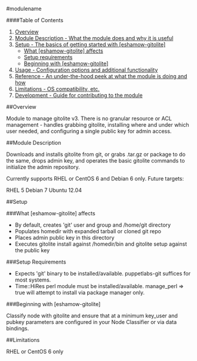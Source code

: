 #modulename

####Table of Contents

1. [Overview](#overview)
2. [Module Description - What the module does and why it is useful](#module-description)
3. [Setup - The basics of getting started with [eshamow-gitolite]](#setup)
    * [What [eshamow-gitolite] affects](#what-[eshamow-gitolite]-affects)
    * [Setup requirements](#setup-requirements)
    * [Beginning with [eshamow-gitolite]](#beginning-with-[eshamow-gitolite])
4. [Usage - Configuration options and additional functionality](#usage)
5. [Reference - An under-the-hood peek at what the module is doing and how](#reference)
5. [Limitations - OS compatibility, etc.](#limitations)
6. [Development - Guide for contributing to the module](#development)

##Overview

Module to manage gitolite v3. There is no granular resource or ACL management - handles grabbing gitolite, installing where and under which user needed, and configuring a single public key for admin access.

##Module Description

Downloads and installs gitolite from git, or grabs .tar.gz or package to do the same, drops admin key, and operates the basic gitolite commands to initialize the admin repository.

Currently supports RHEL or CentOS 6 and Debian 6 only. Future targets:

RHEL 5
Debian 7
Ubuntu 12.04

##Setup

###What [eshamow-gitolite] affects

* By default, creates 'git' user and group and /home/git directory
* Populates homedir with expanded tarball or cloned git repo
* Places admin public key in this directory
* Executes gitolite install against /homedir/bin and gitolite setup against the public key

###Setup Requirements

* Expects 'git' binary to be installed/available. puppetlabs-git suffices for most systems.
* Time::HiRes perl module must be installed/available. manage_perl => true will attempt to install via package manager only.
  
###Beginning with [eshamow-gitolite]  

Classify node with gitolite and ensure that at a minimum key_user and pubkey parameters are configured in your Node Classifier or via data bindings.

##Limitations

RHEL or CentOS 6 only
